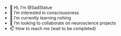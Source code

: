 - 👋 Hi, I’m @SadStatue
- 👀 I’m interested in conscioussness
- 🌱 I’m currently learning nohing 
- 💞️ I’m looking to collaborate on neuroscience projects
- 📫 How to reach me (wait to be completed)

<!---
SadStatue/SadStatue is a ✨ special ✨ repository because its `README.md` (this file) appears on your GitHub profile.
You can click the Preview link to take a look at your changes.
--->
